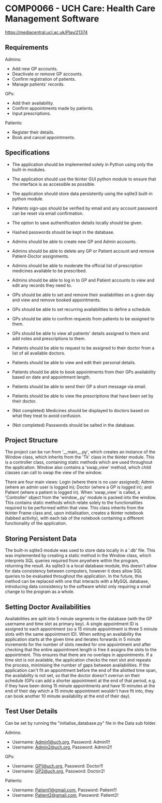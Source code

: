 COMP0066 - UCH Care: Health Care Management Software
====================================================

https://mediacentral.ucl.ac.uk/Play/21374

Requirements
------------

Admins:
 * Add new GP accounts.
 * Deactivate or remove GP accounts.
 * Confirm registration of patients.
 * Manage patients' records.

GPs:
 * Add their availability.
 * Confirm appointments made by patients.
 * Input prescriptions.

Patients:
 * Register their details.
 * Book and cancel appointments.


Specifications
--------------

- The application should be implemented solely in Python using only the built-in modules.
- The application should use the tkinter GUI python module to ensure that the interface is as accessible as possible.
- The application should store data persistently using the sqlite3 built-in python module.


- Patients sign-ups should be verified by email and any account password can be reset via email confirmation.
- The option to save authenification details locally should be given.
- Hashed passwords should be kept in the database.


- Admins should be able to create new GP and Admin accounts.
- Admins should be able to delete any GP or Patient account and remove Patient-Doctor assignments.
- Admins should be able to moderate the official list of prescription medicines available to be prescribed.
- Admins should be able to log in to GP and Patient accounts to view and edit any records they need to.


- GPs should be able to set and remove their availabilities on a given day and view and remove booked appointments.
- GPs should be able to set recurring availabilities to define a schedule.
- GPs should be able to confirm requests from patients to be assigned to them.
- GPs should be able to view all patients' details assigned to them and add notes and prescriptions to them.


- Patients should be able to request to be assigned to their doctor from a list of all available doctors.
- Patients should be able to view and edit their personal details.
- Patients should be able to book appointments from their GPs availability based on date and appointment length.
- Patients should be able to send their GP a short message via email.
- Patients should be able to view the prescriptions that have been set by their doctor.


- (Not completed) Medicines should be displayed to doctors based on what they treat to avoid confusion.
- (Not completed) Passwords should be salted in the database.

Project Structure
-----------------

The project can be run from '\_\_main__.py', which creates an instance of the Window class, which inherits from the 'Tk'
class in the tkinter module. This is a controller class, containing static methods which are used throughout the 
application. Window also contains a 'swap_view' method, which child classes can call to swap the view of the window. 

There are four main views: Login (where there is no user assigned); Admin (where an admin user is logged in); Doctor 
(where a GP is logged in); and Patient (where a patient is logged in). When 'swap_view' is called, a '<view>Controller' 
object from the 'window_<view>.py' module is packed into the window. This contains static methods which relate solely to 
the functionalities required to be performed within that view. This class inherits from the tkinter Frame class and, 
upon initialisation, creates a tkinter notebook (tabbed activity), with each tab of the notebook containing a different 
functionality of the application.


Storing Persistent Data
-----------------------

The built-in sqlite3 module was used to store data locally in a '.db' file. This was implemented by creating a static 
method in the Window class, which interprets SQL queries required from anywhere within the program, returning the result. 
As sqlite3 is a local database module, this doesn't allow for data consistency between computers, however it does allow 
SQL queries to be evaluated throughout the application. In the future, this method can be replaced with one that interacts 
with a MySQL database, introducing data consistency to the software whilst only requiring a small change to the program 
as a whole.


Setting Doctor Availabilities
----------------------------

Availabilities are split into 5 minute segments in the database (with the GP username and time slot as primary key). 
A single appointment ID is assigned to each appointment (so a 15 minute appointment is three 5 minute slots with the 
same appointment ID). When setting an availability the application starts at the given time and iterates forwards in 5 
minute increments for the number of slots needed for one appointment and after checking that the entire appointment 
length is free it assigns the slots to the appointment. This ensures that there are no overlaps in appointments. If a 
time slot is not available, the application checks the next slot and repeats the process, minimising the number of gaps 
between availabilities. If the application can't fit an appointment before the end of the allotted time span, the availability 
is not set, so that the doctor doesn't overrun on their schedule (GPs can add a shorter appointment at the end of that 
period, e.g. if they have been doing 15 minute appointments and have 10 minutes at the end of their day which a 15 minute 
appointment wouldn't have fit into, they can book another 10 minute availability at the end of their day).


Test User Details
-----------------

Can be set by running the "initialise_database.py" file in the Data sub folder.

Admins:
 * Username: Admin1@uch.org, Password: Admin1!!
 * Username: Admin2@uch.org, Password: Admin2!!
 
 GPs:
 * Username: GP1@uch.org, Password: Doctor1!
 * Username: GP2@uch.org, Password: Doctor2!
 
Patients:
 * Username: Patient1@gmail.com, Password: Patient1!
 * Username: Patient2@gmail.com, Password: Patient2!